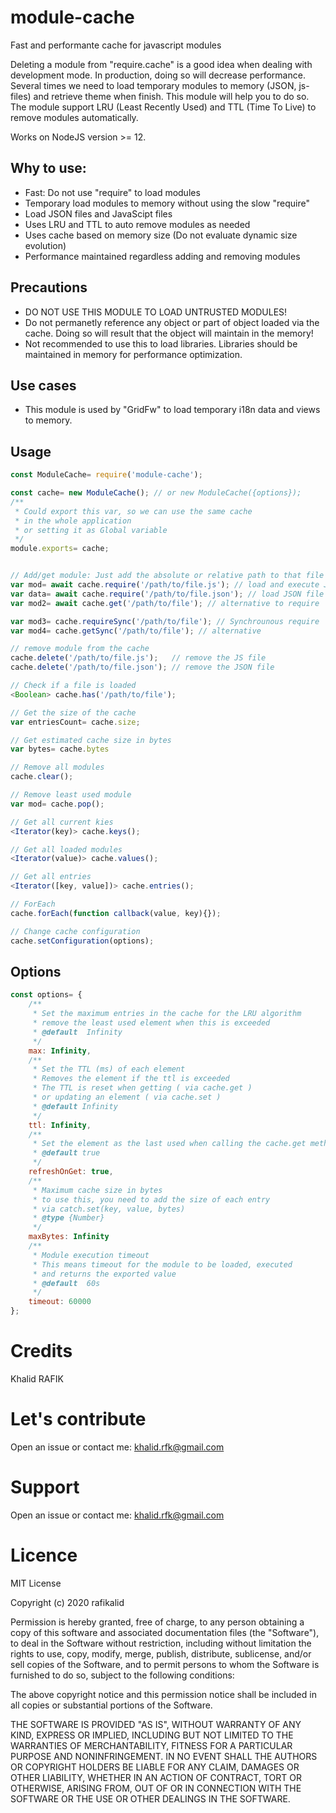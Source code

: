 # module-cache

Fast and performante cache for javascript modules

Deleting a module from "require.cache" is a good idea when dealing with development mode. In production, doing so will decrease performance. 
Several times we need to load temporary modules to memory (JSON, js-files) and retrieve theme when finish.
This module will help you to do so. 
The module support LRU (Least Recently Used) and TTL (Time To Live) to remove modules automatically.

Works on NodeJS version >= 12.

## Why to use:

- Fast: Do not use "require" to load modules
- Temporary load modules to memory without using the slow "require"
- Load JSON files and JavaScipt files
- Uses LRU and TTL to auto remove modules as needed
- Uses cache based on memory size (Do not evaluate dynamic size evolution)
- Performance maintained regardless adding and removing modules

## Precautions
- DO NOT USE THIS MODULE TO LOAD UNTRUSTED MODULES!
- Do not permanetly reference any object or part of object loaded via the cache. Doing so will result that the object will maintain in the memory!
- Not recommended to use this to load libraries. Libraries should be maintained in memory for performance optimization.

## Use cases
- This module is used by "GridFw" to load temporary i18n data and views to memory.

## Usage
```javascript
const ModuleCache= require('module-cache');

const cache= new ModuleCache(); // or new ModuleCache({options});
/**
 * Could export this var, so we can use the same cache 
 * in the whole application
 * or setting it as Global variable
 */
module.exports= cache;


// Add/get module: Just add the absolute or relative path to that file
var mod= await cache.require('/path/to/file.js'); // load and execute JS file
var data= await cache.require('/path/to/file.json'); // load JSON file
var mod2= await cache.get('/path/to/file'); // alternative to require

var mod3= cache.requireSync('/path/to/file'); // Synchrounous require
var mod4= cache.getSync('/path/to/file'); // alternative

// remove module from the cache
cache.delete('/path/to/file.js');	// remove the JS file
cache.delete('/path/to/file.json');	// remove the JSON file

// Check if a file is loaded
<Boolean> cache.has('/path/to/file');

// Get the size of the cache
var entriesCount= cache.size;

// Get estimated cache size in bytes
var bytes= cache.bytes

// Remove all modules
cache.clear();

// Remove least used module
var mod= cache.pop();

// Get all current kies
<Iterator(key)> cache.keys();

// Get all loaded modules
<Iterator(value)> cache.values();

// Get all entries
<Iterator([key, value])> cache.entries();

// ForEach
cache.forEach(function callback(value, key){});

// Change cache configuration
cache.setConfiguration(options);
```

## Options
```javascript
const options= {
	/**
	 * Set the maximum entries in the cache for the LRU algorithm
	 * remove the least used element when this is exceeded
	 * @default  Infinity
	 */
	max: Infinity,
	/**
	 * Set the TTL (ms) of each element
	 * Removes the element if the ttl is exceeded
	 * The TTL is reset when getting ( via cache.get )
	 * or updating an element ( via cache.set )
	 * @default Infinity
	 */
	ttl: Infinity,
	/**
	 * Set the element as the last used when calling the cache.get method
	 * @default true
	 */
	refreshOnGet: true,
	/**
	 * Maximum cache size in bytes
	 * to use this, you need to add the size of each entry
	 * via catch.set(key, value, bytes)
	 * @type {Number}
	 */
	maxBytes: Infinity
	/**
	 * Module execution timeout
	 * This means timeout for the module to be loaded, executed
	 * and returns the exported value
	 * @default  60s
	 */
	timeout: 60000
};
```


# Credits

Khalid RAFIK

# Let's contribute
Open an issue or contact me: khalid.rfk@gmail.com

# Support
Open an issue or contact me: khalid.rfk@gmail.com

# Licence

MIT License

Copyright (c) 2020 rafikalid

Permission is hereby granted, free of charge, to any person obtaining a copy
of this software and associated documentation files (the "Software"), to deal
in the Software without restriction, including without limitation the rights
to use, copy, modify, merge, publish, distribute, sublicense, and/or sell
copies of the Software, and to permit persons to whom the Software is
furnished to do so, subject to the following conditions:

The above copyright notice and this permission notice shall be included in all
copies or substantial portions of the Software.

THE SOFTWARE IS PROVIDED "AS IS", WITHOUT WARRANTY OF ANY KIND, EXPRESS OR
IMPLIED, INCLUDING BUT NOT LIMITED TO THE WARRANTIES OF MERCHANTABILITY,
FITNESS FOR A PARTICULAR PURPOSE AND NONINFRINGEMENT. IN NO EVENT SHALL THE
AUTHORS OR COPYRIGHT HOLDERS BE LIABLE FOR ANY CLAIM, DAMAGES OR OTHER
LIABILITY, WHETHER IN AN ACTION OF CONTRACT, TORT OR OTHERWISE, ARISING FROM,
OUT OF OR IN CONNECTION WITH THE SOFTWARE OR THE USE OR OTHER DEALINGS IN THE
SOFTWARE.
